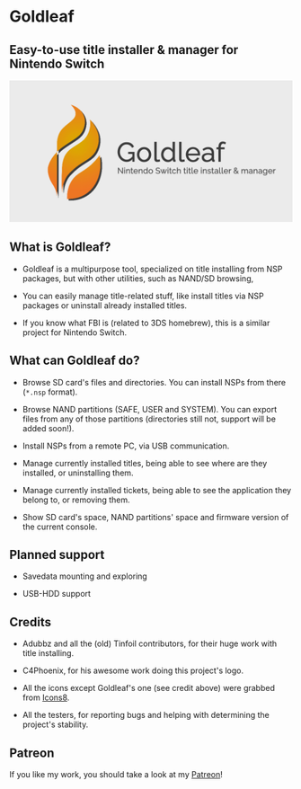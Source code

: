 # Goldleaf

## Easy-to-use title installer & manager for Nintendo Switch

![Logo](Logo.png)

## What is Goldleaf?

- Goldleaf is a multipurpose tool, specialized on title installing from NSP packages, but with other utilities, such as NAND/SD browsing, 

- You can easily manage title-related stuff, like install titles via NSP packages or uninstall already installed titles.

- If you know what FBI is (related to 3DS homebrew), this is a similar project for Nintendo Switch.

## What can Goldleaf do?

- Browse SD card's files and directories. You can install NSPs from there (`*.nsp` format).

- Browse NAND partitions (SAFE, USER and SYSTEM). You can export files from any of those partitions (directories still not, support will be added soon!).

- Install NSPs from a remote PC, via USB communication.

- Manage currently installed titles, being able to see where are they installed, or uninstalling them.

- Manage currently installed tickets, being able to see the application they belong to, or removing them.

- Show SD card's space, NAND partitions' space and firmware version of the current console.

## Planned support

- Savedata mounting and exploring

- USB-HDD support

## Credits

- Adubbz and all the (old) Tinfoil contributors, for their huge work with title installing.

- C4Phoenix, for his awesome work doing this project's logo.

- All the icons except Goldleaf's one (see credit above) were grabbed from [Icons8](https://icons8.com).

- All the testers, for reporting bugs and helping with determining the project's stability.

## Patreon

If you like my work, you should take a look at my [Patreon](https://patreon.com/xortroll)!
